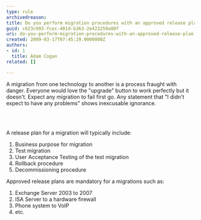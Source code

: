 ```yaml
---
type: rule
archivedreason: 
title: Do you perform migration procedures with an approved release plan?
guid: c623c993-fcec-401d-b363-2e423259a80f
uri: do-you-perform-migration-procedures-with-an-approved-release-plan
created: 2009-03-17T07:45:29.0000000Z
authors:
- id: 1
  title: Adam Cogan
related: []

---
```




  <p>A migration from one technology to another is a process fraught with danger. Everyone would love the &quot;upgrade&quot; button to work perfectly but it doesn't. Expect any migration to fail first go. Any statement that &quot;I didn't expect to have any problems&quot; shows inexcusable ignorance. <br></p>

<br><excerpt class='endintro'></excerpt><br>

  <p>A release plan for a migration will typically include&#58;</p>
<ol>
    <li>Business purpose for migration
    </li>
    <li>Test migration
    </li>
    <li>User Acceptance Testing of the test migration
    </li>
    <li>Rollback procedure
    </li>
    <li>Decommissioning procedure </li>
</ol>
<p>Approved release plans are mandatory for a migrations such as&#58; </p>
<ol>
    <li>Exchange Server 2003 to 2007
    </li>
    <li>ISA Server to a hardware firewall
    </li>
    <li>Phone system to VoIP
    </li>
    <li>etc.​ </li>
</ol>



